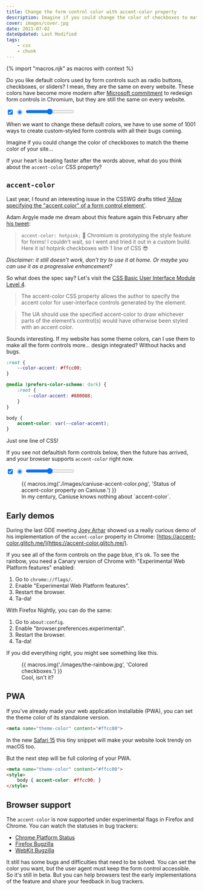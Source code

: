 ```yaml
---
title: Change the form control color with accent-color property
description: Imagine if you could change the color of checkboxes to match the theme color of your site...
cover: images/cover.jpg
date: 2021-07-02
dateUpdated: Last Modified
tags:
    - css
    - chunk
---
```


{% import "macros.njk" as macros with context %}

Do you like default colors used by form controls such as radio buttons, checkboxes, or sliders? I mean, they are the same on every website. These colors have become more modern after [Microsoft commitment](https://blogs.windows.com/msedgedev/2019/10/15/form-controls-microsoft-edge-chromium/) to redesign form controls in Chromium, but they are still the same on every website.

<p>
    <input type="checkbox" checked>
    <input type="radio" checked>
    <input type="range">
</p>

When we want to change these default colors, we have to use some of 1001 ways to create custom-styled form controls with all their bugs coming.

Imagine if you could change the color of checkboxes to match the theme color of your site...

If your heart is beating faster after the words above, what do you think about the `accent-color` CSS property?

## `accent-color`

Last year, I found an interesting issue in the CSSWG drafts titled ['Allow specifying the "accent color" of a form control element'](https://github.com/w3c/csswg-drafts/issues/5187).

Adam Argyle made me dream about this feature again this February after [his tweet](https://twitter.com/argyleink/status/1360022120810483715):

> `accent-color: hotpink;` 🎉
Chromium is prototyping the style feature for forms! I couldn't wait, so I went and tried it out in a custom build. Here it is!
hotpink checkboxes with 1 line of CSS 😎

*Disclaimer: it still doesn't work, don't try to use it at home. Or maybe you can use it as a progressive enhancement?*

So what does the spec say? Let's visit the [CSS Basic User Interface Module Level 4](https://drafts.csswg.org/css-ui-4/#widget-accent).

> The accent-color CSS property allows the author to specify the accent color for user-interface controls generated by the element.

> The UA should use the specified accent-color to draw whichever parts of the element’s control(s) would have otherwise been styled with an accent color.

Sounds interesting. If my website has some theme colors, can I use them to make all the form controls more... design integrated? Without hacks and bugs.

```css
:root {
    --color-accent: #ffcc00;
}

@media (prefers-color-scheme: dark) {
    :root {
        --color-accent: #880088;
    }
}

body {
    accent-color: var(--color-accent);
}
```

Just one line of CSS!

If you see not defaultish form controls below, then the future has arrived, and your browser supports `accent-color` right now.

<p style="accent-color: var(--color-accent);">
    <input type="checkbox" checked>
    <input type="radio" checked>
    <input type="range">
</p>

<figure >
    {{ macros.img('./images/caniuse-accent-color.png', 'Status of accent-color property on Caniuse.') }}
    <figcaption>
        In my century, Caniuse knows nothing about `accent-color`.
    </figcaption>
</figure>

## Early demos

During the last GDE meeting [Joey Arhar](https://twitter.com/JosephArhar) showed us a really curious demo of his implementation of the `accent-color` property in Chrome: [https://accent-color.glitch.me/](https://accent-color.glitch.me/).

If you see all of the form controls on the page blue, it's ok. To see the rainbow, you need a Canary version of Chrome with "Experimental Web Platform features" enabled:

1. Go to `chrome://flags/`.
2. Enable "Experimental Web Platform features".
3. Restart the browser.
4. Ta-da!

With Firefox Nightly, you can do the same:

1. Go to `about:config`.
2. Enable "browser.preferences.experimental".
3. Restart the browser.
4. Ta-da!

If you did everything right, you might see something like this.

<figure >
    {{ macros.img('./images/the-rainbow.jpg', 'Colored checkboxes.') }}
    <figcaption>
        Cool, isn't it?
    </figcaption>
</figure>

## PWA

If you've already made your web application installable (PWA), you can set the theme color of its standalone version.

```html
<meta name="theme-color" content="#ffcc00">
```

In the new [Safari 15](https://developer.apple.com/documentation/safari-release-notes/safari-15-beta-release-notes#HTML) this tiny snippet will make your website look trendy on macOS too.

But the next step will be full coloring of your PWA.

```html
<meta name="theme-color" content="#ffcc00">
<style>
    body { accent-color: #ffcc00; }
</style>
```

## Browser support

The `accent-color` is now supported under experimental flags in Firefox and Chrome. You can watch the statuses in bug trackers:

- [Chrome Platform Status](https://chromestatus.com/feature/4752739957473280)
- [Firefox Bugzilla](https://bugzilla.mozilla.org/show_bug.cgi?id=1705605)
- [WebKit Bugzilla](https://bugs.webkit.org/show_bug.cgi?id=227587)

It still has some bugs and difficulties that need to be solved. You can set the color you want, but the user agent must keep the form control accessible. So it's still in beta. But you can help browsers test the early implementations of the feature and share your feedback in bug trackers.
